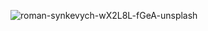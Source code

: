 ![roman-synkevych-wX2L8L-fGeA-unsplash](https://user-images.githubusercontent.com/66701703/206198925-61822748-8792-42fd-9a0b-f39284b23e5c.jpg)
